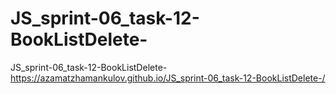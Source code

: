 # JS_sprint-06_task-12-BookListDelete-
JS_sprint-06_task-12-BookListDelete-
https://azamatzhamankulov.github.io/JS_sprint-06_task-12-BookListDelete-/
